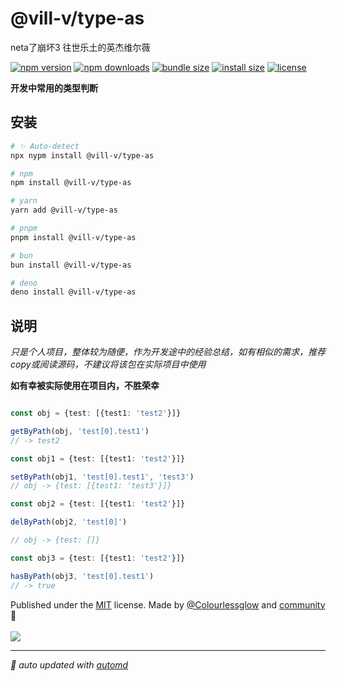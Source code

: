 # @vill-v/type-as

neta了崩坏3 往世乐土的英杰维尔薇

<!-- automd:badges color="orange" license licenseBranch  bundlephobia packagephobia -->

[![npm version](https://img.shields.io/npm/v/@vill-v/type-as?color=orange)](https://npmjs.com/package/@vill-v/type-as)
[![npm downloads](https://img.shields.io/npm/dm/@vill-v/type-as?color=orange)](https://npm.chart.dev/@vill-v/type-as)
[![bundle size](https://img.shields.io/bundlephobia/minzip/@vill-v/type-as?color=orange)](https://bundlephobia.com/package/@vill-v/type-as)
[![install size](https://badgen.net/packagephobia/install/@vill-v/type-as?color=orange)](https://packagephobia.com/result?p=@vill-v/type-as)
[![license](https://img.shields.io/github/license/vill-v-kit/type-as?color=orange)](https://github.com/vill-v-kit/type-as/blob/true/LICENSE)

<!-- /automd -->

**开发中常用的类型判断**

## 安装
<!-- automd:pm-install -->

```sh
# ✨ Auto-detect
npx nypm install @vill-v/type-as

# npm
npm install @vill-v/type-as

# yarn
yarn add @vill-v/type-as

# pnpm
pnpm install @vill-v/type-as

# bun
bun install @vill-v/type-as

# deno
deno install @vill-v/type-as
```

<!-- /automd -->

## 说明

_只是个人项目，整体较为随便，作为开发途中的经验总结，如有相似的需求，推荐copy或阅读源码，不建议将该包在实际项目中使用_

**如有幸被实际使用在项目内，不胜荣幸**

```ts

const obj = {test: [{test1: 'test2'}]}

getByPath(obj, 'test[0].test1')
// -> test2

const obj1 = {test: [{test1: 'test2'}]}

setByPath(obj1, 'test[0].test1', 'test3')
// obj -> {test: [{test1: 'test3'}]}

const obj2 = {test: [{test1: 'test2'}]}

delByPath(obj2, 'test[0]')

// obj -> {test: []}

const obj3 = {test: [{test1: 'test2'}]}

hasByPath(obj3, 'test[0].test1')
// -> true
```

<!-- automd:contributors author="Colourlessglow" license="MIT" -->

Published under the [MIT](https://github.com/vill-v-kit/type-as/blob/main/LICENSE) license.
Made by [@Colourlessglow](https://github.com/Colourlessglow) and [community](https://github.com/vill-v-kit/type-as/graphs/contributors) 💛
<br><br>
<a href="https://github.com/vill-v-kit/type-as/graphs/contributors">
<img src="https://contrib.rocks/image?repo=vill-v-kit/type-as" />
</a>

<!-- /automd -->

<!-- automd:with-automd -->

---

_🤖 auto updated with [automd](https://automd.unjs.io)_

<!-- /automd -->
